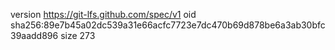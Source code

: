 version https://git-lfs.github.com/spec/v1
oid sha256:89e7b45a02dc539a31e66acfc7723e7dc470b69d878be6a3ab30bfc39aadd896
size 273

